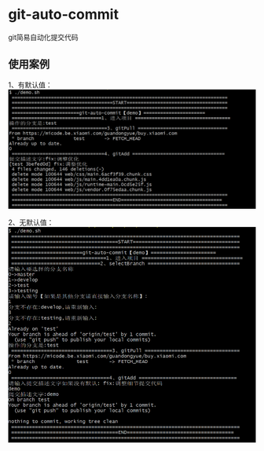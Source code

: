 # git-auto-commit
git简易自动化提交代码

## 使用案例
1、有默认值：
![avatar](./assets/img/1.png)

2、无默认值：
![avatar](./assets/img/2.png)
